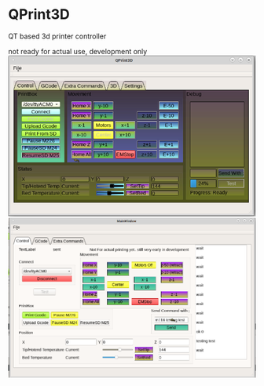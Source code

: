 # QPrint3D
QT based 3d printer controller

not ready for actual use, development only
![qprint3d 0.02](screenshot2.png)
![qprint3d 0.01](screenshot.png)

